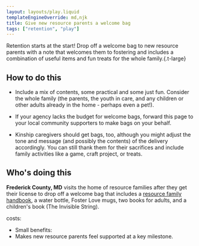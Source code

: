 ```yaml
---
layout: layouts/play.liquid
templateEngineOverride: md,njk
title: Give new resource parents a welcome bag
tags: ["retention", "play"]
---
```


Retention starts at the start! Drop off a welcome bag to new resource parents with a note that welcomes them to fostering and includes a combination of useful items and fun treats for the whole family.{.t-large}

## How to do this

* Include a mix of contents, some practical and some just fun. Consider the whole family (the parents, the youth in care, and any children or other adults already in the home - perhaps even a pet!).

* If your agency lacks the budget for welcome bags, forward this page to your local community supporters to make bags on your behalf.

* Kinship caregivers should get bags, too, although you might adjust the tone and message (and possibly the contents) of the delivery accordingly. You can still thank them for their sacrifices and include family activities like a game, craft project, or treats.

## Who's doing this

**Frederick County, MD** visits the home of resource families after they get their license to drop off a welcome bag that includes a [resource family handbook](/recommendations/create-a-resource-parent-handbook), a water bottle, Foster Love mugs, two books for adults, and a children's book (The Invisible String).

costs:
  - Small
benefits:
  - Makes new resource parents feel supported at a key milestone.